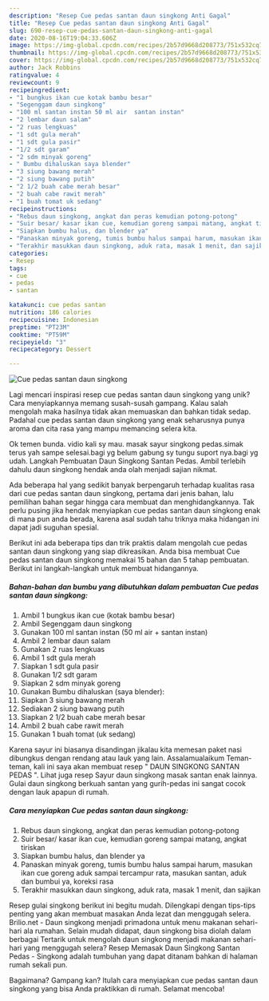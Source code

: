 ```yaml
---
description: "Resep Cue pedas santan daun singkong Anti Gagal"
title: "Resep Cue pedas santan daun singkong Anti Gagal"
slug: 690-resep-cue-pedas-santan-daun-singkong-anti-gagal
date: 2020-08-16T19:04:33.606Z
image: https://img-global.cpcdn.com/recipes/2b57d9668d208773/751x532cq70/cue-pedas-santan-daun-singkong-foto-resep-utama.jpg
thumbnail: https://img-global.cpcdn.com/recipes/2b57d9668d208773/751x532cq70/cue-pedas-santan-daun-singkong-foto-resep-utama.jpg
cover: https://img-global.cpcdn.com/recipes/2b57d9668d208773/751x532cq70/cue-pedas-santan-daun-singkong-foto-resep-utama.jpg
author: Jack Robbins
ratingvalue: 4
reviewcount: 9
recipeingredient:
- "1 bungkus ikan cue kotak bambu besar"
- "Segenggam daun singkong"
- "100 ml santan instan 50 ml air  santan instan"
- "2 lembar daun salam"
- "2 ruas lengkuas"
- "1 sdt gula merah"
- "1 sdt gula pasir"
- "1/2 sdt garam"
- "2 sdm minyak goreng"
- " Bumbu dihaluskan saya blender"
- "3 siung bawang merah"
- "2 siung bawang putih"
- "2 1/2 buah cabe merah besar"
- "2 buah cabe rawit merah"
- "1 buah tomat uk sedang"
recipeinstructions:
- "Rebus daun singkong, angkat dan peras kemudian potong-potong"
- "Suir besar/ kasar ikan cue, kemudian goreng sampai matang, angkat tiriskan"
- "Siapkan bumbu halus, dan blender ya"
- "Panaskan minyak goreng, tumis bumbu halus sampai harum, masukan ikan cue goreng aduk sampai tercampur rata, masukan santan, aduk dan bumbui ya, koreksi rasa"
- "Terakhir masukkan daun singkong, aduk rata, masak 1 menit, dan sajikan"
categories:
- Resep
tags:
- cue
- pedas
- santan

katakunci: cue pedas santan 
nutrition: 186 calories
recipecuisine: Indonesian
preptime: "PT23M"
cooktime: "PT59M"
recipeyield: "3"
recipecategory: Dessert

---
```



![Cue pedas santan daun singkong](https://img-global.cpcdn.com/recipes/2b57d9668d208773/751x532cq70/cue-pedas-santan-daun-singkong-foto-resep-utama.jpg)

Lagi mencari inspirasi resep cue pedas santan daun singkong yang unik? Cara menyiapkannya memang susah-susah gampang. Kalau salah mengolah maka hasilnya tidak akan memuaskan dan bahkan tidak sedap. Padahal cue pedas santan daun singkong yang enak seharusnya punya aroma dan cita rasa yang mampu memancing selera kita.

Ok temen bunda. vidio kali sy mau. masak sayur singkong pedas.simak terus yah sampe selesai.bagi yg belum gabung sy tungu suport nya.bagi yg udah. Langkah Pembuatan Daun Singkong Santan Pedas. Ambil terlebih dahulu daun singkong hendak anda olah menjadi sajian nikmat.

Ada beberapa hal yang sedikit banyak berpengaruh terhadap kualitas rasa dari cue pedas santan daun singkong, pertama dari jenis bahan, lalu pemilihan bahan segar hingga cara membuat dan menghidangkannya. Tak perlu pusing jika hendak menyiapkan cue pedas santan daun singkong enak di mana pun anda berada, karena asal sudah tahu triknya maka hidangan ini dapat jadi suguhan spesial.


Berikut ini ada beberapa tips dan trik praktis dalam mengolah cue pedas santan daun singkong yang siap dikreasikan. Anda bisa membuat Cue pedas santan daun singkong memakai 15 bahan dan 5 tahap pembuatan. Berikut ini langkah-langkah untuk membuat hidangannya.

<!--inarticleads1-->

##### Bahan-bahan dan bumbu yang dibutuhkan dalam pembuatan Cue pedas santan daun singkong:

1. Ambil 1 bungkus ikan cue (kotak bambu besar)
1. Ambil Segenggam daun singkong
1. Gunakan 100 ml santan instan (50 ml air + santan instan)
1. Ambil 2 lembar daun salam
1. Gunakan 2 ruas lengkuas
1. Ambil 1 sdt gula merah
1. Siapkan 1 sdt gula pasir
1. Gunakan 1/2 sdt garam
1. Siapkan 2 sdm minyak goreng
1. Gunakan  Bumbu dihaluskan (saya blender):
1. Siapkan 3 siung bawang merah
1. Sediakan 2 siung bawang putih
1. Siapkan 2 1/2 buah cabe merah besar
1. Ambil 2 buah cabe rawit merah
1. Gunakan 1 buah tomat (uk sedang)


Karena sayur ini biasanya disandingan jikalau kita memesan paket nasi dibungkus dengan rendang atau lauk yang lain. Assalamualaikum Teman-teman, kali ini saya akan membuat resep &#34; DAUN SINGKONG SANTAN PEDAS &#34;. Lihat juga resep Sayur daun singkong masak santan enak lainnya. Gulai daun singkong berkuah santan yang gurih-pedas ini sangat cocok dengan lauk apapun di rumah. 

<!--inarticleads2-->

##### Cara menyiapkan Cue pedas santan daun singkong:

1. Rebus daun singkong, angkat dan peras kemudian potong-potong
1. Suir besar/ kasar ikan cue, kemudian goreng sampai matang, angkat tiriskan
1. Siapkan bumbu halus, dan blender ya
1. Panaskan minyak goreng, tumis bumbu halus sampai harum, masukan ikan cue goreng aduk sampai tercampur rata, masukan santan, aduk dan bumbui ya, koreksi rasa
1. Terakhir masukkan daun singkong, aduk rata, masak 1 menit, dan sajikan


Resep gulai singkong berikut ini begitu mudah. Dilengkapi dengan tips-tips penting yang akan membuat masakan Anda lezat dan menggugah selera. Brilio.net - Daun singkong menjadi primadona untuk menu makanan sehari-hari ala rumahan. Selain mudah didapat, daun singkong bisa diolah dalam berbagai Tertarik untuk mengolah daun singkong menjadi makanan sehari-hari yang menggugah selera? Resep Memasak Daun Singkong Santan Pedas - Singkong adalah tumbuhan yang dapat ditanam bahkan di halaman rumah sekali pun. 

Bagaimana? Gampang kan? Itulah cara menyiapkan cue pedas santan daun singkong yang bisa Anda praktikkan di rumah. Selamat mencoba!

